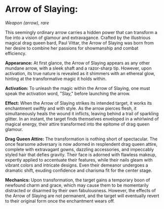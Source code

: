 # Arrow of Slaying:

_Weapon (arrow), rare_

This seemingly ordinary arrow carries a hidden power that can transform a foe into a vision of glamour and extravagance. Crafted by the illustrious magical drag queen bard, Paul Vittar, the Arrow of Slaying was born from her desire to combine her passions for showmanship and combat efficiency. 

**Appearance:** At first glance, the Arrow of Slaying appears as any other mundane arrow, with a sleek shaft and a razor-sharp tip. However, upon activation, its true nature is revealed as it shimmers with an ethereal glow, hinting at the transformative magic it holds within.

**Activation:** To unleash the magic within the Arrow of Slaying, one must speak the activation word, "Slay," before launching the arrow.

**Effect:** When the Arrow of Slaying strikes its intended target, it works its enchantment swiftly and with style. As the arrow pierces flesh, it simultaneously heals the wound it inflicts, leaving behind a trail of sparkling glitter. In an instant, the target finds themselves enveloped in a whirlwind of magical energy, their attire transformed into the epitome of drag queen glamour.

**Drag Queen Attire:** The transformation is nothing short of spectacular. The once fearsome adversary is now adorned in resplendent drag queen attire, complete with extravagant gowns, dazzling accessories, and impeccably styled hair that defies gravity. Their face is adorned with flawless makeup, expertly applied to accentuate their features, while their nails gleam with vibrant colors and intricate designs. Even their demeanor undergoes a dramatic shift, exuding confidence and charisma fit for the center stage.

**Mechanics:** Upon transformation, the target gains a temporary boon of newfound charm and grace, which may cause them to be momentarily distracted or disarmed by their own fabulousness. However, the effects of the Arrow of Slaying are not permanent, and the target will eventually revert to their original form once the enchantment wears off.